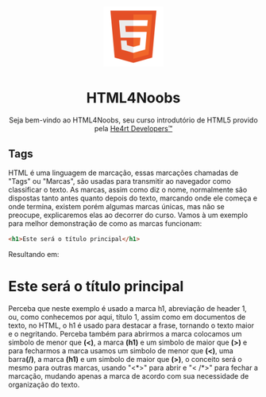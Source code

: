 <h1 align="center">
  <img src="/images//html.png" alt="HTML Logo" width="120px">
</h1>
<h1 align="center">HTML4Noobs</h1>
<p align="center">Seja bem-vindo ao HTML4Noobs, seu curso introdutório de HTML5 provido pela <a href="https://heartdevs.com/" target="_blank">He4rt Developers&trade;</a></p>

<h2>Tags</H2>
<p>HTML é uma linguagem de marcação, essas marcações chamadas de "Tags" ou "Marcas", são usadas para transmitir ao navegador como classificar
o texto. As marcas, assim como diz o nome, normalmente são dispostas tanto antes quanto depois do texto, marcando onde ele começa e onde 
termina, existem porém algumas marcas únicas, mas não se preocupe, explicaremos elas ao decorrer do curso. Vamos à um exemplo para melhor
demonstração de como as marcas funcionam:</p>

```html
<h1>Este será o título principal</h1>
```
<p>Resultando em:</p>
<h1>Este será o título principal</h1>
<p>Perceba que neste exemplo é usado a marca h1, abreviação de header 1, ou, como conhecemos por aqui, título 1, assim como em documentos
de texto, no HTML, o h1 é usado para destacar a frase, tornando o texto maior e o negritando. Perceba também para abrirmos a marca colocamos
um simbolo de menor que <b>(<)</b>, a marca <b>(h1)</b> e um simbolo de maior que <b>(>)</b> e para fecharmos a marca usamos um simbolo de 
menor que <b>(<)</b>, uma barra<b>(/)</b>, a marca <b>(h1)</b> e um simbolo de maior que <b>(>)</b>, o conceito será o mesmo para outras marcas,
usando "<*>" para abrir e "<&nbsp/*>" para fechar a marcação, mudando apenas a marca de acordo com sua necessidade de organização do texto.</p>
